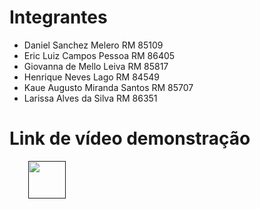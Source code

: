 # Integrantes
* Daniel Sanchez Melero RM 85109
* Eric Luiz Campos Pessoa RM 86405
* Giovanna de Mello Leiva RM 85817
* Henrique Neves Lago RM 84549
* Kaue Augusto Miranda Santos RM 85707
* Larissa Alves da Silva RM 86351
    

# Link de vídeo demonstração
<div style="margin-left: 30px; margin-bottom: 20px">
    <a href=""><img src="imgYt.png" width="60px" height="60px"></a>
</div>

